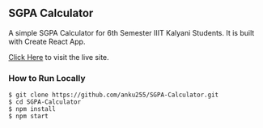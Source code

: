 ## SGPA Calculator

A simple SGPA Calculator for 6th Semester IIIT Kalyani Students. It is built with Create React App.

[Click Here](https://sgpa-calculator.netlify.com/) to visit the live site.

### How to Run Locally

```
$ git clone https://github.com/anku255/SGPA-Calculator.git
$ cd SGPA-Calculator
$ npm install
$ npm start
```
